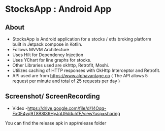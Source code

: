 # StocksApp : Android App 

## About

- StocksApp is Android application for a stocks / etfs broking platform built in Jetpack compose in Kotlin.
- Follows MVVM Architecture
- Uses Hilt for Dependency Injection
- Uses YChart for line graphs for stocks.
- Other Libraries used are  okhttp, Retrofit, Moshi.
- Utilizes caching of HTTP responses with OkHttp Interceptor and Retrofit.
- API used are from https://www.alphavantage.co ( The API allows 5 request per minute and total of 25 requests per day )

## Screenshot/ ScreenRecording
- Video -https://drive.google.com/file/d/14Oqq-Fx0E4yq9T8B8l39HyJqU9dduhfE/view?usp=sharing

You can find the release apk in app/release folder
